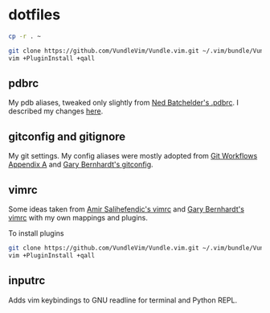 # dotfiles

```bash
cp -r . ~

git clone https://github.com/VundleVim/Vundle.vim.git ~/.vim/bundle/Vundle.vim
vim +PluginInstall +qall
```

## pdbrc

My pdb aliases, tweaked only slightly from
[Ned Batchelder's .pdbrc](https://nedbatchelder.com/blog/200704/my_pdbrc.html).
I described my changes
[here](https://kylekizirian.github.io/ned-batchelders-updated-pdbrc.html).

## gitconfig and gitignore

My git settings. My config aliases were mostly adopted from
[Git Workflows Appendix A](http://documentup.com/skwp/git-workflows-book#appendix-a---the-gitconfig)
and [Gary Bernhardt's gitconfig](https://github.com/garybernhardt/dotfiles).

## vimrc

Some ideas taken from [Amir Salihefendic's vimrc](https://github.com/amix/vimrc)
and [Gary Bernhardt's vimrc](https://github.com/garybernhardt/dotfiles) with
my own mappings and plugins.

To install plugins

```bash
git clone https://github.com/VundleVim/Vundle.vim.git ~/.vim/bundle/Vundle.vim
vim +PluginInstall +qall
```

## inputrc

Adds vim keybindings to GNU readline for terminal and Python REPL.

